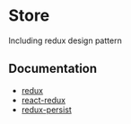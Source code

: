 # Store
Including redux design pattern

## Documentation
 - [redux](https://redux.js.org/)
 - [react-redux](https://react-redux.js.org/)
 - [redux-persist](https://github.com/rt2zz/redux-persist) 